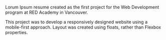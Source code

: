 Lorum Ipsum resume created as the first project for the Web Development program at RED Academy in Vancouver.

This project was to develop a responsively designed website using a mobile-first approach. Layout was created using floats, rather than Flexbox properties.
